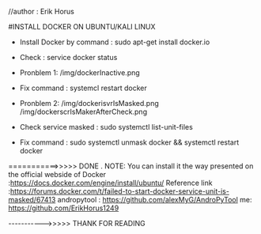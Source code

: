 
//author : Erik Horus

#INSTALL DOCKER ON UBUNTU/KALI LINUX

+ Install Docker by command : sudo apt-get install docker.io

+ Check : service docker status

+ Pronblem 1: /img/dockerInactive.png

+ Fix command : systemcl restart docker

+ Pronblem 2: /img/dockerisvrIsMasked.png
           /img/dockerscrIsMakerAfterCheck.png

+ Check service masked : sudo systemctl list-unit-files

+ Fix command : sudo systemctl unmask docker && systemctl restart docker

===========>>>>> DONE .
NOTE: You can install it the way presented on the official webside of Docker :https://docs.docker.com/engine/install/ubuntu/
Reference link :https://forums.docker.com/t/failed-to-start-docker-service-unit-is-masked/67413
andropytool : https://github.com/alexMyG/AndroPyTool
me: https://github.com/ErikHorus1249

----------->>>>> THANK FOR READING







